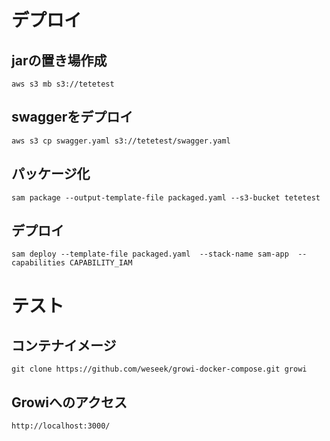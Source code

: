 # デプロイ
## jarの置き場作成
```
aws s3 mb s3://tetetest
```
## swaggerをデプロイ
```
aws s3 cp swagger.yaml s3://tetetest/swagger.yaml
```

## パッケージ化
```
sam package --output-template-file packaged.yaml --s3-bucket tetetest
```

## デプロイ
```
sam deploy --template-file packaged.yaml  --stack-name sam-app  --capabilities CAPABILITY_IAM
```  

# テスト
## コンテナイメージ
```
git clone https://github.com/weseek/growi-docker-compose.git growi
```
## Growiへのアクセス
```
http://localhost:3000/
```
